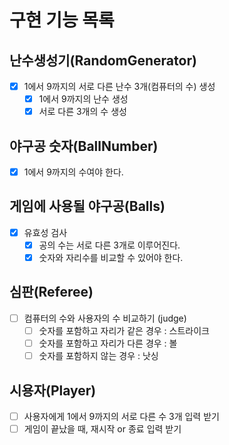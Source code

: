 # 구현 기능 목록

## 난수생성기(RandomGenerator)
- [x] 1에서 9까지의 서로 다른 난수 3개(컴퓨터의 수) 생성
    - [x] 1에서 9까지의 난수 생성
    - [x] 서로 다른 3개의 수 생성

## 야구공 숫자(BallNumber)
- [x] 1에서 9까지의 수여야 한다.

## 게임에 사용될 야구공(Balls)
- [x] 유효성 검사
  - [x] 공의 수는 서로 다른 3개로 이루어진다.
  - [x] 숫자와 자리수를 비교할 수 있어야 한다.
  
## 심판(Referee)
- [ ] 컴퓨터의 수와 사용자의 수 비교하기 (judge)
  - [ ] 숫자를 포함하고 자리가 같은 경우 : 스트라이크
  - [ ] 숫자를 포함하고 자리가 다른 경우 : 볼
  - [ ] 숫자를 포함하지 않는 경우 : 낫싱

## 시용자(Player)
- [ ] 사용자에게 1에서 9까지의 서로 다른 수 3개 입력 받기
- [ ] 게임이 끝났을 때, 재시작 or 종료 입력 받기
